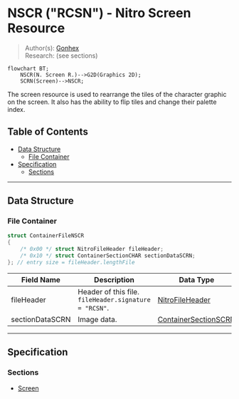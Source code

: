 # NSCR ("RCSN") - Nitro Screen Resource
> Author(s): [Gonhex](https://github.com/Gonhex) <br />
> Research: (see sections)

```mermaid
flowchart BT;
    NSCR(N. Screen R.)-->G2D(Graphics 2D);
    SCRN(Screen)-->NSCR;
```
The screen resource is used to rearrange the tiles of the character graphic on the screen. It also has the ability to flip tiles and change their palette index.

## Table of Contents
* [Data Structure](#data-structure)
  * [File Container](#file-container)
* [Specification](#specification)
  * [Sections](#sections)

---
## Data Structure

### File Container
```c
struct ContainerFileNSCR
{
    /* 0x00 */ struct NitroFileHeader fileHeader;
    /* 0x10 */ struct ContainerSectionCHAR sectionDataSCRN;
}; // entry size = fileHeader.lengthFile
```
| Field Name      | Description                                                                             | Data Type    |
|-----------------|-----------------------------------------------------------------------------------------|--------------|
| fileHeader      | Header of this file. `fileHeader.signature = "RCSN"`.                       | [NitroFileHeader](../nitro_overview.md#nitro-file-header) |
| sectionDataSCRN | Image data.                                                                 | [ContainerSectionSCRN](section_scrn.md#section-container) |

---
## Specification

### Sections
* [Screen](section_scrn.md)
